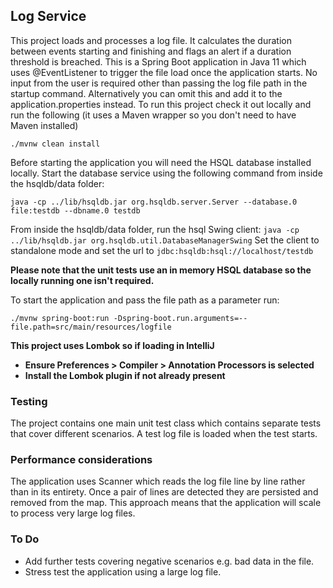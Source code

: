 ## Log Service

This project loads and processes a log file. It calculates the duration between events starting and finishing and flags an alert if a duration threshold is breached. This is a Spring Boot application in Java 11 which uses @EventListener to trigger the file load once the application starts. No input from the user is required other than passing the log file path in the startup command. Alternatively you can omit this and add it to the application.properties instead. To run this project check it out locally and run the following (it uses a Maven wrapper so you don't need to have Maven installed)

`./mvnw clean install`

Before starting the application you will need the HSQL database installed locally. Start the database service using the following command from inside the hsqldb/data folder:

`java -cp ../lib/hsqldb.jar org.hsqldb.server.Server --database.0 file:testdb --dbname.0 testdb`

From inside the hsqldb/data folder, run the hsql Swing client:
`java -cp ../lib/hsqldb.jar org.hsqldb.util.DatabaseManagerSwing`
Set the client to standalone mode and set the url to 
`jdbc:hsqldb:hsql://localhost/testdb`


**Please note that the unit tests use an in memory HSQL database so the locally running one isn't required.**

To start the application and pass the file path as a parameter run:

`./mvnw spring-boot:run -Dspring-boot.run.arguments=--file.path=src/main/resources/logfile`

**This project uses Lombok so if loading in IntelliJ**
* **Ensure Preferences > Compiler > Annotation Processors is selected**
* **Install the Lombok plugin if not already present**

### Testing 

The project contains one main unit test class which contains separate tests that cover different scenarios. A test log file is loaded when the test starts.

### Performance considerations

The application uses Scanner which reads the log file line by line rather than in its entirety. Once a pair of lines are detected they are persisted and removed from the map. This approach means that the application will scale to process very large log files.

### To Do

* Add further tests covering negative scenarios e.g. bad data in the file.
* Stress test the application using a large log file.
